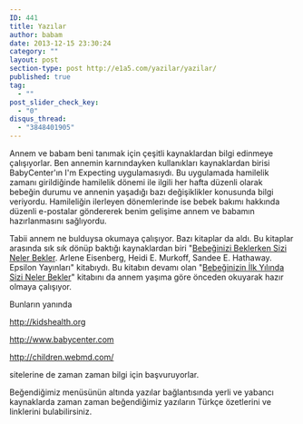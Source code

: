 ```yaml
---
ID: 441
title: Yazılar
author: babam
date: 2013-12-15 23:30:24
category: ""
layout: post
section-type: post http://e1a5.com/yazilar/yazilar/
published: true
tag:
  - ""
post_slider_check_key:
  - "0"
disqus_thread:
  - "3848401905"
---
```

Annem ve babam beni tanımak için çeşitli kaynaklardan bilgi edinmeye çalışıyorlar. Ben annemin karnındayken kullanıkları kaynaklardan birisi BabyCenter'ın I'm Expecting uygulamasıydı. Bu uygulamada hamilelik zamanı girildiğinde hamilelik dönemi ile ilgili her hafta düzenli olarak bebeğin durumu ve annenin yaşadığı bazı değişiklikler konusunda bilgi veriyordu. Hamileliğin ilerleyen dönemlerinde ise bebek bakımı hakkında düzenli e-postalar göndererek benim gelişime annem ve babamın hazırlanmasını sağlıyordu.

Tabii annem ne bulduysa okumaya çalışıyor. Bazı kitaplar da aldı. Bu kitaplar arasında sık sık dönüp baktığı kaynaklardan biri "<a href="http://www.idefix.com/kitap/bebeginizi-beklerken-sizi-neler-bekler-heidi-e-murkoff/tanim.asp?sid=XK4S0X7LCB8I01LHVZVP&amp;referer=81992">Bebeğinizi Beklerken Sizi Neler Bekler</a>. Arlene Eisenberg, Heidi E. Murkoff, Sandee E. Hathaway. Epsilon Yayınları" kitabıydı. Bu kitabın devamı olan "<a href="http://www.idefix.com/kitap/bebeginizin-ilk-yilinda-sizi-neler-bekler-arlene-eisenberg/tanim.asp?sid=F3N2K03PTB7IG6Y8L67K&amp;referer=81992">Bebeğinizin İlk Yılında Sizi Neler Bekler</a>" kitabını da annem yaşıma göre önceden okuyarak hazır olmaya çalışıyor.

Bunların yanında

<a href="http://kidshealth.org/">http://kidshealth.org</a>

<a href="http://www.babycenter.com/">http://www.babycenter.com</a>

<a href="http://children.webmd.com/">http://children.webmd.com/</a>

sitelerine de zaman zaman bilgi için başvuruyorlar.

Beğendiğimiz menüsünün altında yazılar bağlantısında yerli ve yabancı kaynaklarda zaman zaman beğendiğimiz yazıların Türkçe özetlerini ve linklerini bulabilirsiniz.
